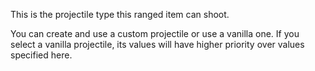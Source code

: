 This is the projectile type this ranged item can shoot.

You can create and use a custom projectile or use a vanilla one. If you select a vanilla projectile, its values will have higher priority over values specified here.
